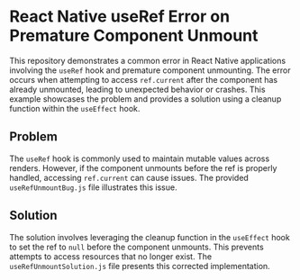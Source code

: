 # React Native useRef Error on Premature Component Unmount

This repository demonstrates a common error in React Native applications involving the `useRef` hook and premature component unmounting.  The error occurs when attempting to access `ref.current` after the component has already unmounted, leading to unexpected behavior or crashes. This example showcases the problem and provides a solution using a cleanup function within the `useEffect` hook.

## Problem
The `useRef` hook is commonly used to maintain mutable values across renders.  However, if the component unmounts before the ref is properly handled, accessing `ref.current` can cause issues. The provided `useRefUnmountBug.js` file illustrates this issue.

## Solution
The solution involves leveraging the cleanup function in the `useEffect` hook to set the ref to `null` before the component unmounts. This prevents attempts to access resources that no longer exist.  The `useRefUnmountSolution.js` file presents this corrected implementation.